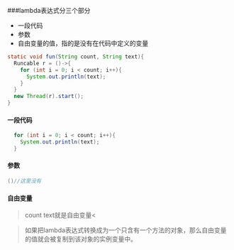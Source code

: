 ###lambda表达式分三个部分
- 一段代码 
- 参数 
- 自由变量的值，指的是没有在代码中定义的变量

```java
static void fun(String count, String text){
  Runcable r = ()->{
    for (int i = 0; i < count; i++){
      System.out.println(text);
    }
  }
  new Thread(r).start();
}
```

#### 一段代码
```java
  for (int i = 0; i < count; i++){
    System.out.println(text);
  }
```
#### 参数
```java
()//这里没有
```
#### 自由变量
>count text就是自由变量<


> 如果把lambda表达式转换成为一个只含有一个方法的对象，那么自由变量的值就会被复制到该对象的实例变量中。
